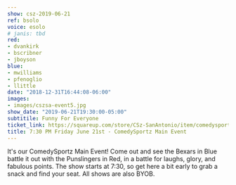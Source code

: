 ```yaml
---
show: csz-2019-06-21
ref: bsolo
voice: esolo
# janis: tbd
red:
- dvankirk
- bscribner
- jboyson
blue:
- mwilliams
- pfenoglio
- llittle
date: "2018-12-31T16:44:08-06:00"
images:
- images/cszsa-event5.jpg
show_date: "2019-06-21T19:30:00-05:00"
subtitile: Funny For Everyone
ticket_link: https://squareup.com/store/CSz-SanAntonio/item/comedysportz-friday-june-2
title: 7:30 PM Friday June 21st - ComedySportz Main Event
---
```


It's our ComedySportz Main Event! Come out and see the Bexars in Blue battle it out with the Punslingers in Red, in a battle for laughs, glory, and fabulous points. The show starts at 7:30, so get here a bit early to grab a snack and find your seat. All shows are also BYOB.
